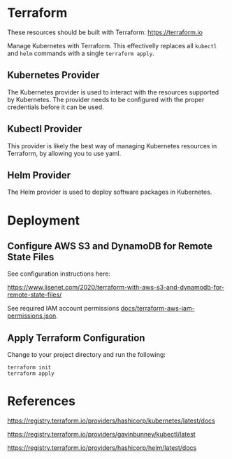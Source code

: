 # Terraform

These resources should be built with Terraform: https://terraform.io

Manage Kubernetes with Terraform. This effectivelly replaces all `kubectl` and `helm` commands with a single `terraform apply`.

## Kubernetes Provider

The Kubernetes provider is used to interact with the resources supported by Kubernetes. The provider needs to be configured with the proper credentials before it can be used.

## Kubectl Provider

This provider is likely the best way of managing Kubernetes resources in Terraform, by allowing you to use yaml.

## Helm Provider

The Helm provider is used to deploy software packages in Kubernetes.

# Deployment

## Configure AWS S3 and DynamoDB for Remote State Files

See configuration instructions here:

https://www.lisenet.com/2020/terraform-with-aws-s3-and-dynamodb-for-remote-state-files/

See required IAM account permissions [docs/terraform-aws-iam-permissions.json](../docs/terraform-aws-iam-permissions.json).

## Apply Terraform Configuration

Change to your project directory and run the following:
```
terraform init
terraform apply
```

# References

https://registry.terraform.io/providers/hashicorp/kubernetes/latest/docs

https://registry.terraform.io/providers/gavinbunney/kubectl/latest

https://registry.terraform.io/providers/hashicorp/helm/latest/docs